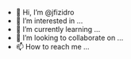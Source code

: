 - 👋 Hi, I’m @jfizidro
- 👀 I’m interested in ...
- 🌱 I’m currently learning ...
- 💞️ I’m looking to collaborate on ...
- 📫 How to reach me ...

<!---
jfizidro/jfizidro is a ✨ special ✨ repository because its `README.md` (this file) appears on your GitHub profile.
You can click the Preview link to take a look at your changes.
--->
